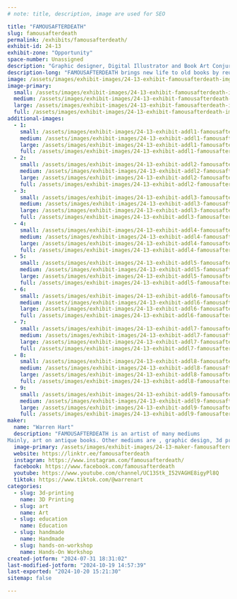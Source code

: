 ```yaml
---
# note: title, description, image are used for SEO

title: "FAMOUSAFTERDEATH"
slug: famousafterdeath
permalink: /exhibits/famousafterdeath/
exhibit-id: 24-13
exhibit-zone: "Opportunity"
space-number: Unassigned
description: "Graphic designer, Digital Illustrator and Book Art Conjurer"
description-long: "FAMOUSAFTERDEATH brings new life to old books by reusing them as canvas with hand drawn art and block prints. He also brings along original toys 3d printed and a slew of other mediums that bring his imagination to the real world."
image: /assets/images/exhibit-images/24-13-exhibit-famousafterdeath-img-2258-1-large.JPG
image-primary: 
  small: /assets/images/exhibit-images/24-13-exhibit-famousafterdeath-img-2258-1-small.JPG
  medium: /assets/images/exhibit-images/24-13-exhibit-famousafterdeath-img-2258-1-medium.JPG
  large: /assets/images/exhibit-images/24-13-exhibit-famousafterdeath-img-2258-1-large.JPG
  full: /assets/images/exhibit-images/24-13-exhibit-famousafterdeath-img-2258-1-full.JPG
additional-images: 
  - 1:
    small: /assets/images/exhibit-images/24-13-exhibit-addl1-famousafterdeath-img-1366-small.JPEG
    medium: /assets/images/exhibit-images/24-13-exhibit-addl1-famousafterdeath-img-1366-medium.JPEG
    large: /assets/images/exhibit-images/24-13-exhibit-addl1-famousafterdeath-img-1366-large.JPEG
    full: /assets/images/exhibit-images/24-13-exhibit-addl1-famousafterdeath-img-1366-full.JPEG
  - 2:
    small: /assets/images/exhibit-images/24-13-exhibit-addl2-famousafterdeath-img-1742-small.JPEG
    medium: /assets/images/exhibit-images/24-13-exhibit-addl2-famousafterdeath-img-1742-medium.JPEG
    large: /assets/images/exhibit-images/24-13-exhibit-addl2-famousafterdeath-img-1742-large.JPEG
    full: /assets/images/exhibit-images/24-13-exhibit-addl2-famousafterdeath-img-1742-full.JPEG
  - 3:
    small: /assets/images/exhibit-images/24-13-exhibit-addl3-famousafterdeath-img-1849-small.JPEG
    medium: /assets/images/exhibit-images/24-13-exhibit-addl3-famousafterdeath-img-1849-medium.JPEG
    large: /assets/images/exhibit-images/24-13-exhibit-addl3-famousafterdeath-img-1849-large.JPEG
    full: /assets/images/exhibit-images/24-13-exhibit-addl3-famousafterdeath-img-1849-full.JPEG
  - 4:
    small: /assets/images/exhibit-images/24-13-exhibit-addl4-famousafterdeath-img-2297-small.JPEG
    medium: /assets/images/exhibit-images/24-13-exhibit-addl4-famousafterdeath-img-2297-medium.JPEG
    large: /assets/images/exhibit-images/24-13-exhibit-addl4-famousafterdeath-img-2297-large.JPEG
    full: /assets/images/exhibit-images/24-13-exhibit-addl4-famousafterdeath-img-2297-full.JPEG
  - 5:
    small: /assets/images/exhibit-images/24-13-exhibit-addl5-famousafterdeath-toy-3-small.jpg
    medium: /assets/images/exhibit-images/24-13-exhibit-addl5-famousafterdeath-toy-3-medium.jpg
    large: /assets/images/exhibit-images/24-13-exhibit-addl5-famousafterdeath-toy-3-large.jpg
    full: /assets/images/exhibit-images/24-13-exhibit-addl5-famousafterdeath-toy-3-full.jpg
  - 6:
    small: /assets/images/exhibit-images/24-13-exhibit-addl6-famousafterdeath-toy-5-small.jpg
    medium: /assets/images/exhibit-images/24-13-exhibit-addl6-famousafterdeath-toy-5-medium.jpg
    large: /assets/images/exhibit-images/24-13-exhibit-addl6-famousafterdeath-toy-5-large.jpg
    full: /assets/images/exhibit-images/24-13-exhibit-addl6-famousafterdeath-toy-5-full.jpg
  - 7:
    small: /assets/images/exhibit-images/24-13-exhibit-addl7-famousafterdeath-key-chain-3-small.jpg
    medium: /assets/images/exhibit-images/24-13-exhibit-addl7-famousafterdeath-key-chain-3-medium.jpg
    large: /assets/images/exhibit-images/24-13-exhibit-addl7-famousafterdeath-key-chain-3-large.jpg
    full: /assets/images/exhibit-images/24-13-exhibit-addl7-famousafterdeath-key-chain-3-full.jpg
  - 8:
    small: /assets/images/exhibit-images/24-13-exhibit-addl8-famousafterdeath-key-chain-4-small.jpg
    medium: /assets/images/exhibit-images/24-13-exhibit-addl8-famousafterdeath-key-chain-4-medium.jpg
    large: /assets/images/exhibit-images/24-13-exhibit-addl8-famousafterdeath-key-chain-4-large.jpg
    full: /assets/images/exhibit-images/24-13-exhibit-addl8-famousafterdeath-key-chain-4-full.jpg
  - 9:
    small: /assets/images/exhibit-images/24-13-exhibit-addl9-famousafterdeath-poster-2-small.jpg
    medium: /assets/images/exhibit-images/24-13-exhibit-addl9-famousafterdeath-poster-2-medium.jpg
    large: /assets/images/exhibit-images/24-13-exhibit-addl9-famousafterdeath-poster-2-large.jpg
    full: /assets/images/exhibit-images/24-13-exhibit-addl9-famousafterdeath-poster-2-full.jpg
maker: 
  name: "Warren Hart"
  description: "FAMOUSAFTERDEATH is an artist of many mediums
Mainly, art on antique books. Other mediums are , graphic design, 3d printed toys and laser cut art."
  image-primary: /assets/images/exhibit-images/24-13-maker-famousafterdeath-logo-medium.jpg
  website: https://linktr.ee/famousafterdeath
  instagram: https://www.instagram.com/famousafterdeath/
  facebook: https://www.facebook.com/famousafterdeath
  youtube: https://www.youtube.com/channel/UC13Stk_I52VAGHE8igyPl8Q
  tiktok: https://www.tiktok.com/@warrenart
categories: 
  - slug: 3d-printing
    name: 3D Printing
  - slug: art
    name: Art
  - slug: education
    name: Education
  - slug: handmade
    name: Handmade
  - slug: hands-on-workshop
    name: Hands-On Workshop
created-jotform: "2024-07-31 18:31:02"
last-modified-jotform: "2024-10-19 14:57:39"
last-exported: "2024-10-20 15:21:30"
sitemap: false

---
```

